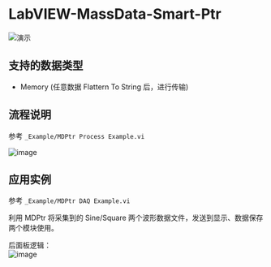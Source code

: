 # LabVIEW-MassData-Smart-Ptr

![演示](https://images.gitee.com/uploads/images/2018/0822/160314_566fec33_136753.png "屏幕截图.png")

## 支持的数据类型

 - Memory (任意数据 Flattern To String 后，进行传输)
 
## 流程说明

参考 `_Example/MDPtr Process Example.vi`     

![image](https://user-images.githubusercontent.com/8196752/120073784-68db5c80-c0cc-11eb-9906-d7de478bd6b1.png)

## 应用实例

参考 `_Example/MDPtr DAQ Example.vi`    

利用 MDPtr 将采集到的 Sine/Square 两个波形数据文件，发送到显示、数据保存两个模块使用。   

后面板逻辑：    
![image](https://user-images.githubusercontent.com/8196752/120073829-932d1a00-c0cc-11eb-8779-8229187e1c61.png)

